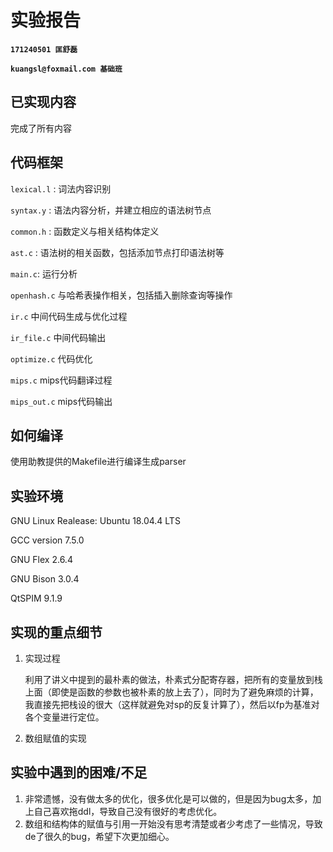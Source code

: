 # 实验报告

**`171240501 匡舒磊`** 

**`kuangsl@foxmail.com 基础班`**

## 已实现内容

完成了所有内容

## 代码框架

`lexical.l` : 词法内容识别

`syntax.y` : 语法内容分析，并建立相应的语法树节点

`common.h` : 函数定义与相关结构体定义

`ast.c` : 语法树的相关函数，包括添加节点打印语法树等

`main.c`: 运行分析

`openhash.c` 与哈希表操作相关，包括插入删除查询等操作

`ir.c` 中间代码生成与优化过程

`ir_file.c` 中间代码输出

`optimize.c` 代码优化

`mips.c` mips代码翻译过程

`mips_out.c` mips代码输出

## 如何编译

使用助教提供的Makefile进行编译生成parser

## 实验环境

GNU Linux Realease: Ubuntu 18.04.4 LTS

GCC version 7.5.0 

GNU Flex 2.6.4

GNU Bison 3.0.4

QtSPIM 9.1.9

## 实现的重点细节

1. 实现过程

   利用了讲义中提到的最朴素的做法，朴素式分配寄存器，把所有的变量放到栈上面（即使是函数的参数也被朴素的放上去了），同时为了避免麻烦的计算，我直接先把栈设的很大（这样就避免对sp的反复计算了），然后以fp为基准对各个变量进行定位。

2. 数组赋值的实现

   

## 实验中遇到的困难/不足

1. 非常遗憾，没有做太多的优化，很多优化是可以做的，但是因为bug太多，加上自己喜欢拖ddl，导致自己没有很好的考虑优化。
2. 数组和结构体的赋值与引用一开始没有思考清楚或者少考虑了一些情况，导致de了很久的bug，希望下次更加细心。
